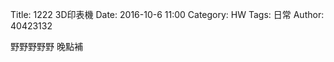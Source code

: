 Title: 1222 3D印表機
Date: 2016-10-6 11:00
Category: HW
Tags: 日常
Author: 40423132



<!-- PELICAN_END_SUMMARY -->

野野野野野   晚點補
